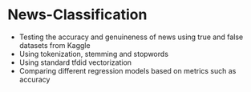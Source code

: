 # News-Classification
- Testing the accuracy and genuineness of news using true and false datasets from Kaggle
- Using tokenization, stemming and stopwords
- Using standard tfdid vectorization
- Comparing different regression models based on metrics such as accuracy
